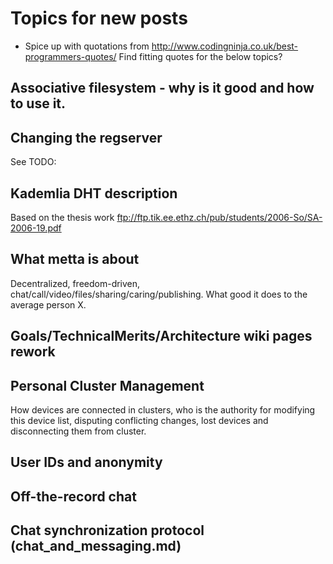 Topics for new posts
====================

* Spice up with quotations from http://www.codingninja.co.uk/best-programmers-quotes/
  Find fitting quotes for the below topics?

## Associative filesystem - why is it good and how to use it.

## Changing the regserver
See TODO:

## Kademlia DHT description
Based on the thesis work ftp://ftp.tik.ee.ethz.ch/pub/students/2006-So/SA-2006-19.pdf

## What metta is about
Decentralized, freedom-driven, chat/call/video/files/sharing/caring/publishing.
What good it does to the average person X.

## Goals/TechnicalMerits/Architecture wiki pages rework

## Personal Cluster Management
How devices are connected in clusters, who is the authority for modifying this device list,
disputing conflicting changes, lost devices and disconnecting them from cluster.

## User IDs and anonymity
## Off-the-record chat
## Chat synchronization protocol (chat_and_messaging.md)


